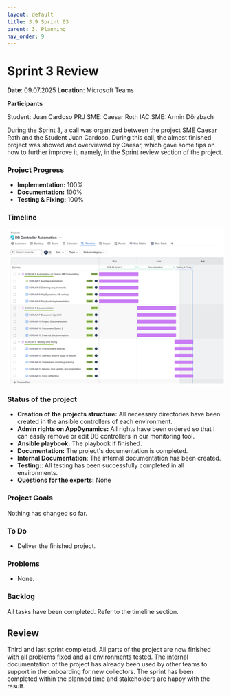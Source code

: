 ```yaml
---
layout: default
title: 3.9 Sprint 03
parent: 3. Planning
nav_order: 9
---
```


# Sprint 3 Review

**Date**: 09.07.2025 **Location**: Microsoft Teams

**Participants**

Student: Juan Cardoso
PRJ SME: Caesar Roth
IAC SME: Armin Dörzbach

During the Sprint 3, a call was organized between the project SME Caesar Roth and the Student Juan Cardoso. During this call, the almost finished project was showed and overviewed by Caesar, which gave some tips on how to further improve it, namely, in the Sprint review section of the project.

### Project Progress

- **Implementation:** 100%
- **Documentation:** 100%
- **Testing & Fixing:** 100%

### Timeline

![Sprint_03](../../resources/images/Sprint_03_Jira.png)

### Status of the project
- **Creation of the projects structure:** All necessary directories have been created in the ansible controllers of each environment.
- **Admin rights on AppDynamics:** All rights have been ordered so that I can easily remove or edit DB controllers in our monitoring tool.
- **Ansible playbook:** The playbook if finished.
- **Documentation:** The project's documentation is completed.
- **Internal Documentation**: The internal documentation has been created.
- **Testing:**: All testing has been successfully completed in all environments.
- **Questions for the experts:** None

### Project Goals

Nothing has changed so far.

### To Do

- Deliver the finished project.

### Problems
- None.

### Backlog

All tasks have been completed. Refer to the timeline section.


## Review

Third and last sprint completed. All parts of the project are now finished with all problems fixed and all environments tested. The internal documentation of the project has already been used by other teams to support in the onboarding for new collectors. The sprint has been completed within the planned time and stakeholders are happy with the result.
